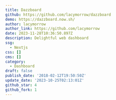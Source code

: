 ```yaml
---
title: Dazzboard
github: https://github.com/lacymorrow/dazzboard
demo: https://dazzboard.now.sh/
author: lacymorrow
author_link: https://github.com/lacymorrow
date: 2023-11-28T10:36:50.897Z
description: Delightful web dashboard
ssg:
  - Nextjs
css: []
cms: []
category:
  - Dashboard
draft: false
publish_date: '2018-02-12T19:50:50Z'
update_date: '2023-10-25T02:13:01Z'
github_star: 4
github_fork: 1
---
```


